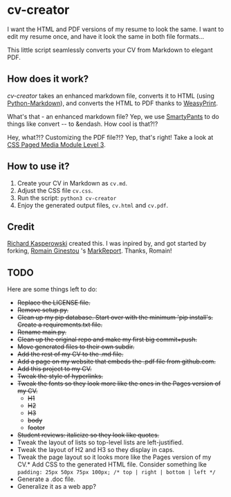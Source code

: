 # cv-creator

I want the HTML and PDF versions of my resume to look the same. I want to edit my resume once, and have it look the same in both file formats...

This little script seamlessly converts your CV from Markdown to elegant PDF.

## How does it work?

_cv-creator_ takes an enhanced markdown file, converts it to HTML (using [Python-Markdown](https://python-markdown.github.io)), and converts the HTML to PDF thanks to [WeasyPrint](https://weasyprint.org/).

What's that - an enhanced markdown file? Yep, we use [SmartyPants](https://python-markdown.github.io/extensions/smarty/) to do things like convert -- to &endash. How cool is that?!?  

Hey, what?!? Customizing the PDF file?!? Yep, that's right! Take a look at [CSS Paged Media Module Level 3](https://www.w3.org/TR/css-page-3/).

## How to use it?

1. Create your CV in Markdown as `cv.md`.
2. Adjust the CSS file `cv.css`.
3. Run the script: `python3 cv-creator`
4. Enjoy the generated output files, `cv.html` and `cv.pdf`.

## Credit
[Richard Kasperowski](https://kasperowski.com) created this. I was inpired by, and got started by forking, [Romain Ginestou](https://github.com/rginestou) 's [MarkReport](https://github.com/rginestou/MarkReport). Thanks, Romain!

## TODO
Here are some things left to do:

* ~~Replace the LICENSE file.~~
* ~~Remove setup.py.~~
* ~~Clean up my pip database. Start over with the minimum 'pip install's. Create a requirements.txt file.~~
* ~~Rename main.py.~~
* ~~Clean up the original repo and make my first big commit+push.~~
* ~~Move generated files to their own subdir.~~
* ~~Add the rest of my CV to the .md file.~~
* ~~Add a page on my website that embeds the .pdf file from github.com.~~
* ~~Add this project to my CV.~~
* ~~Tweak the style of hyperlinks.~~
* ~~Tweak the fonts so they look more like the ones in the Pages version of my CV.~~
  * ~~H1~~
  * ~~H2~~
  * ~~H3~~
  * ~~body~~
  * ~~footer~~
* ~~Student reviews: italicize so they look like quotes.~~
* Tweak the layout of lists so top-level lists are left-justified.
* Tweak the layout of H2 and H3 so they display in caps.
* Tweak the page layout so it looks more like the Pages version of my CV.* Add CSS to the generated HTML file. Consider something lke ``padding: 25px 50px 75px 100px; /* top | right | bottom | left */``
* Generate a .doc file.
* Generalize it as a web app?
